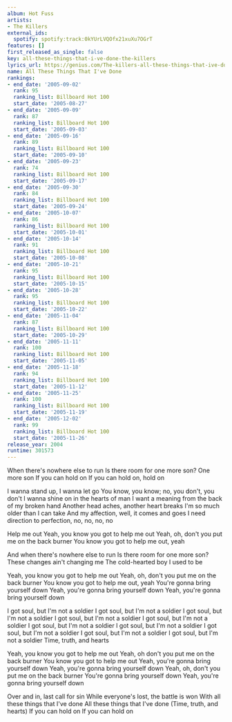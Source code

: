 ```yaml
---
album: Hot Fuss
artists:
- The Killers
external_ids:
  spotify: spotify:track:0kYUrLVQOfx21xuXu7OGrT
features: []
first_released_as_single: false
key: all-these-things-that-i-ve-done-the-killers
lyrics_url: https://genius.com/The-killers-all-these-things-that-ive-done-lyrics
name: All These Things That I've Done
rankings:
- end_date: '2005-09-02'
  rank: 95
  ranking_list: Billboard Hot 100
  start_date: '2005-08-27'
- end_date: '2005-09-09'
  rank: 87
  ranking_list: Billboard Hot 100
  start_date: '2005-09-03'
- end_date: '2005-09-16'
  rank: 89
  ranking_list: Billboard Hot 100
  start_date: '2005-09-10'
- end_date: '2005-09-23'
  rank: 74
  ranking_list: Billboard Hot 100
  start_date: '2005-09-17'
- end_date: '2005-09-30'
  rank: 84
  ranking_list: Billboard Hot 100
  start_date: '2005-09-24'
- end_date: '2005-10-07'
  rank: 86
  ranking_list: Billboard Hot 100
  start_date: '2005-10-01'
- end_date: '2005-10-14'
  rank: 91
  ranking_list: Billboard Hot 100
  start_date: '2005-10-08'
- end_date: '2005-10-21'
  rank: 95
  ranking_list: Billboard Hot 100
  start_date: '2005-10-15'
- end_date: '2005-10-28'
  rank: 95
  ranking_list: Billboard Hot 100
  start_date: '2005-10-22'
- end_date: '2005-11-04'
  rank: 87
  ranking_list: Billboard Hot 100
  start_date: '2005-10-29'
- end_date: '2005-11-11'
  rank: 100
  ranking_list: Billboard Hot 100
  start_date: '2005-11-05'
- end_date: '2005-11-18'
  rank: 94
  ranking_list: Billboard Hot 100
  start_date: '2005-11-12'
- end_date: '2005-11-25'
  rank: 100
  ranking_list: Billboard Hot 100
  start_date: '2005-11-19'
- end_date: '2005-12-02'
  rank: 99
  ranking_list: Billboard Hot 100
  start_date: '2005-11-26'
release_year: 2004
runtime: 301573
---
```

When there's nowhere else to run
Is there room for one more son? One more son
If you can hold on
If you can hold on, hold on


I wanna stand up, I wanna let go
You know, you know; no, you don't, you don't
I wanna shine on in the hearts of man
I want a meaning from the back of my broken hand
Another head aches, another heart breaks
I'm so much older than I can take
And my affection, well, it comes and goes
I need direction to perfection, no, no, no, no


Help me out
Yeah, you know you got to help me out
Yeah, oh, don't you put me on the back burner
You know you got to help me out, yeah


And when there's nowhere else to run
Is there room for one more son?
These changes ain't changing me
The cold-hearted boy I used to be


Yeah, you know you got to help me out
Yeah, oh, don't you put me on the back burner
You know you got to help me out, yeah
You're gonna bring yourself down
Yeah, you're gonna bring yourself down
Yeah, you're gonna bring yourself down


I got soul, but I'm not a soldier
I got soul, but I'm not a soldier
I got soul, but I'm not a soldier
I got soul, but I'm not a soldier
I got soul, but I'm not a soldier
I got soul, but I'm not a soldier
I got soul, but I'm not a soldier
I got soul, but I'm not a soldier
I got soul, but I'm not a soldier
I got soul, but I'm not a soldier
Time, truth, and hearts


Yeah, you know you got to help me out
Yeah, oh don't you put me on the back burner
You know you got to help me out
Yeah, you're gonna bring yourself down
Yeah, you're gonna bring yourself down
Yeah, oh, don't you put me on the back burner
You're gonna bring yourself down
Yeah, you're gonna bring yourself down


Over and in, last call for sin
While everyone's lost, the battle is won
With all these things that I've done
All these things that I've done
(Time, truth, and hearts)
If you can hold on
If you can hold on
